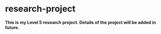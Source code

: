 # research-project
#### This is my Level 5 research project. Details of the project will be added in future.
